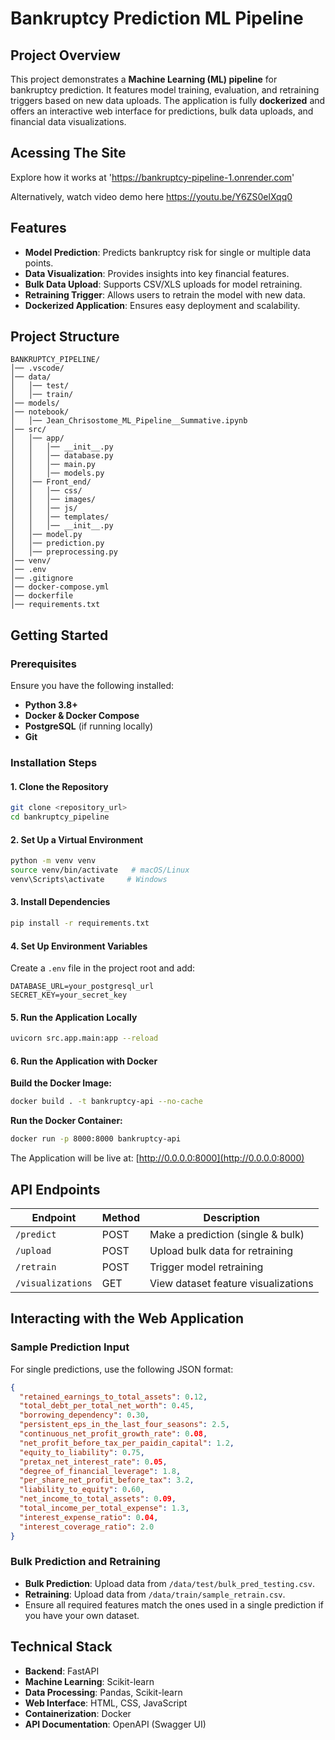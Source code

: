 # Bankruptcy Prediction ML Pipeline

## Project Overview

This project demonstrates a **Machine Learning (ML) pipeline** for bankruptcy prediction. It features model training, evaluation, and retraining triggers based on new data uploads. The application is fully **dockerized** and offers an interactive web interface for predictions, bulk data uploads, and financial data visualizations.



## Acessing The Site

Explore how it works at 'https://bankruptcy-pipeline-1.onrender.com'

Alternatively, watch video demo here
https://youtu.be/Y6ZS0elXqq0 
## Features

- **Model Prediction**: Predicts bankruptcy risk for single or multiple data points.
- **Data Visualization**: Provides insights into key financial features.
- **Bulk Data Upload**: Supports CSV/XLS uploads for model retraining.
- **Retraining Trigger**: Allows users to retrain the model with new data.
- **Dockerized Application**: Ensures easy deployment and scalability.

## Project Structure

```plaintext
BANKRUPTCY_PIPELINE/
│── .vscode/
│── data/
│   │── test/
│   │── train/
│── models/
│── notebook/
│   │── Jean_Chrisostome_ML_Pipeline__Summative.ipynb
│── src/
│   │── app/
│   │   │── __init__.py
│   │   │── database.py
│   │   │── main.py
│   │   │── models.py
│   │── Front_end/
│   │   │── css/
│   │   │── images/
│   │   │── js/
│   │   │── templates/
│   │   │── __init__.py
│   │── model.py
│   │── prediction.py
│   │── preprocessing.py
│── venv/
│── .env
│── .gitignore
│── docker-compose.yml
│── dockerfile
│── requirements.txt
```

## Getting Started

### Prerequisites

Ensure you have the following installed:

- **Python 3.8+**
- **Docker & Docker Compose**
- **PostgreSQL** (if running locally)
- **Git**

### Installation Steps

#### 1. Clone the Repository

```bash
git clone <repository_url>
cd bankruptcy_pipeline
```

#### 2. Set Up a Virtual Environment

```bash
python -m venv venv
source venv/bin/activate   # macOS/Linux
venv\Scripts\activate     # Windows
```

#### 3. Install Dependencies

```bash
pip install -r requirements.txt
```

#### 4. Set Up Environment Variables

Create a `.env` file in the project root and add:

```env
DATABASE_URL=your_postgresql_url
SECRET_KEY=your_secret_key
```

#### 5. Run the Application Locally

```bash
uvicorn src.app.main:app --reload
```

#### 6. Run the Application with Docker

**Build the Docker Image:**

```bash
docker build . -t bankruptcy-api --no-cache
```

**Run the Docker Container:**

```bash
docker run -p 8000:8000 bankruptcy-api
```

The Application will be live at: [http://0.0.0.0:8000](http://0.0.0.0:8000)

## API Endpoints

| Endpoint          | Method | Description                         |
| ----------------- | ------ | ----------------------------------- |
| `/predict`        | POST   | Make a prediction (single & bulk)   |
| `/upload`         | POST   | Upload bulk data for retraining     |
| `/retrain`        | POST   | Trigger model retraining            |
| `/visualizations` | GET    | View dataset feature visualizations |

## Interacting with the Web Application

### Sample Prediction Input

For single predictions, use the following JSON format:

```json
{
  "retained_earnings_to_total_assets": 0.12,
  "total_debt_per_total_net_worth": 0.45,
  "borrowing_dependency": 0.30,
  "persistent_eps_in_the_last_four_seasons": 2.5,
  "continuous_net_profit_growth_rate": 0.08,
  "net_profit_before_tax_per_paidin_capital": 1.2,
  "equity_to_liability": 0.75,
  "pretax_net_interest_rate": 0.05,
  "degree_of_financial_leverage": 1.8,
  "per_share_net_profit_before_tax": 3.2,
  "liability_to_equity": 0.60,
  "net_income_to_total_assets": 0.09,
  "total_income_per_total_expense": 1.3,
  "interest_expense_ratio": 0.04,
  "interest_coverage_ratio": 2.0
}
```

### Bulk Prediction and Retraining

- **Bulk Prediction**: Upload data from `/data/test/bulk_pred_testing.csv`.
- **Retraining**: Upload data from `/data/train/sample_retrain.csv`.
- Ensure all required features match the ones used in a single prediction if you have your own dataset.

## Technical Stack

- **Backend**: FastAPI
- **Machine Learning**: Scikit-learn
- **Data Processing**: Pandas, Scikit-learn
- **Web Interface**: HTML, CSS, JavaScript
- **Containerization**: Docker
- **API Documentation**: OpenAPI (Swagger UI)
